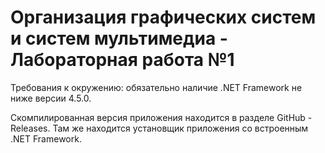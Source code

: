 # Организация графических систем и систем мультимедиа - Лабораторная работа №1

Требования к окружению: обязательно наличие .NET Framework не ниже версии 4.5.0.

Скомпилированная версия приложения находится в разделе GitHub - Releases. Там же находится установщик приложения со встроенным .NET Framework.
